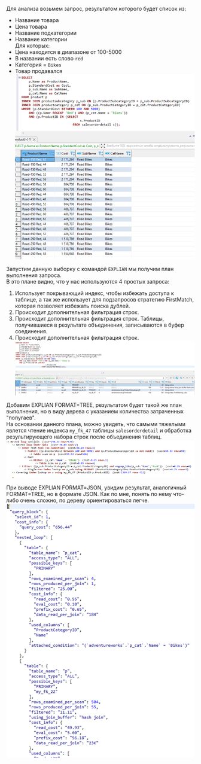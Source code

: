 Для анализа возьмем запрос, результатом которого будет список из:
 - Название товара
 - Цена товара
 - Название подкатегории
 - Название категории  
Для которых:
 - Цена находится в диапазоне от 100-5000
 - В названии есть слово `red`
 - Категория = `Bikes`  
 - Товар продавался  
 ![](https://github.com/nikerov-kirill/OtusDB_2021/blob/master/%D0%90%D0%BD%D0%B0%D0%BB%D0%B8%D0%B7%20%D0%B8%20%D0%BF%D1%80%D0%BE%D1%84%D0%B8%D0%BB%D0%B8%D1%80%D0%BE%D0%B2%D0%B0%D0%BD%D0%B8%D0%B5%20%D0%B7%D0%B0%D0%BF%D1%80%D0%BE%D1%81%D0%B0%20MySQL/Screenshot_1.png)  
 
 Запустим данную выборку с командой `EXPLIAN` мы получим план выполнения запроса.  
 В это плане видно, что у нас используются 4 простых запроса:
 1) Использует покрывающий индекс, чтобы избежать доступа к таблице, а так же использует для подзапросов стратегию FirstMatch, которая позволяет избежать поиска дублей.
 2) Происходит дополнительная фильтрация строк.
 3) Происходит дополнительная фильтрация строк. Таблицы, получившиеся в результате объединения, записываются в буфер соединения.
 4) Происходит дополнительная фильтрация строк.
 ![](https://github.com/nikerov-kirill/OtusDB_2021/blob/master/%D0%90%D0%BD%D0%B0%D0%BB%D0%B8%D0%B7%20%D0%B8%20%D0%BF%D1%80%D0%BE%D1%84%D0%B8%D0%BB%D0%B8%D1%80%D0%BE%D0%B2%D0%B0%D0%BD%D0%B8%D0%B5%20%D0%B7%D0%B0%D0%BF%D1%80%D0%BE%D1%81%D0%B0%20MySQL/Screenshot_2.png)  

Добавим EXPLIAN FORMAT=TREE, результатом будет такой же план выполнения, но в виду дерева с указанием количества затраченных "попугаев".  
На основании данного плана, можно увидеть, что самыми тяжелыми явлется чтение индекса `my_fk_47` таблицы `salesorderdetail` и обработка результирующего набора строк после объединения таблиц.
![](https://github.com/nikerov-kirill/OtusDB_2021/blob/master/%D0%90%D0%BD%D0%B0%D0%BB%D0%B8%D0%B7%20%D0%B8%20%D0%BF%D1%80%D0%BE%D1%84%D0%B8%D0%BB%D0%B8%D1%80%D0%BE%D0%B2%D0%B0%D0%BD%D0%B8%D0%B5%20%D0%B7%D0%B0%D0%BF%D1%80%D0%BE%D1%81%D0%B0%20MySQL/Screenshot_3.png)  

При выводе EXPLIAN FORMAT=JSON, увидим результат, аналогичный FORMAT=TREE, но в формате JSON. Как по мне, понять по нему что-либо очень сложно, по дереву ориентироваться легче.  
![](https://github.com/nikerov-kirill/OtusDB_2021/blob/master/%D0%90%D0%BD%D0%B0%D0%BB%D0%B8%D0%B7%20%D0%B8%20%D0%BF%D1%80%D0%BE%D1%84%D0%B8%D0%BB%D0%B8%D1%80%D0%BE%D0%B2%D0%B0%D0%BD%D0%B8%D0%B5%20%D0%B7%D0%B0%D0%BF%D1%80%D0%BE%D1%81%D0%B0%20MySQL/Screenshot_4.png)
